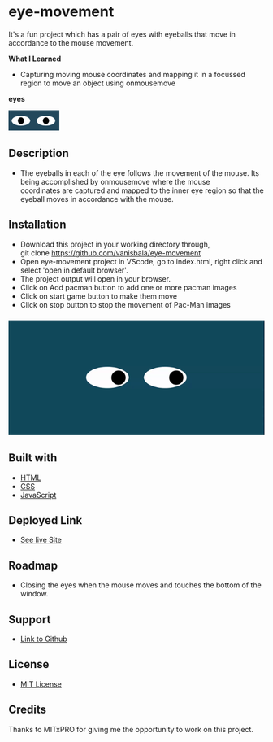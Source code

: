 # eye-movement
It's a fun project which has a pair of eyes with eyeballs that move in accordance to the mouse movement.

**What I Learned**
- Capturing moving mouse coordinates and mapping it in a focussed region to move an object using onmousemove

**eyes**

<img src="./images/eyes.png" width="100" height="40">

## Description

- The eyeballs in each of the eye follows the movement of the mouse. Its being accomplished by onmousemove where the mouse \
coordinates are captured and mapped to the inner eye region so that the eyeball moves in accordance with the mouse.

## Installation

- Download this project in your working directory through, \
git clone https://github.com/vanisbala/eye-movement
- Open eye-movement project in VScode, go to index.html, right click and select 'open in default browser'.
- The project output will open in your browser.
- Click on Add pacman button to add one or more pacman images
- Click on start game button to make them move
- Click on stop button to stop the movement of Pac-Man images
### 
![pacmen-factory demo](./images/eyes.gif)


## Built with

- [HTML](https://developer.mozilla.org/en-US/docs/Web/HTML)
- [CSS](https://developer.mozilla.org/en-US/docs/Web/CSS)
- [JavaScript](https://developer.mozilla.org/en-US/docs/Web/Javascript)

## Deployed Link

- [See live Site](https://vanisbala.github.io/eye-movement/)



## Roadmap

- Closing the eyes when the mouse moves and touches the bottom of the window.

## Support

-  [Link to Github](https://github.com/vanisbala)


## License

- [MIT License](https://github.com/vanisbala/eye-movement/blob/profilepro/LICENSE)

## Credits

Thanks to MITxPRO for giving me the opportunity to work on this project.
